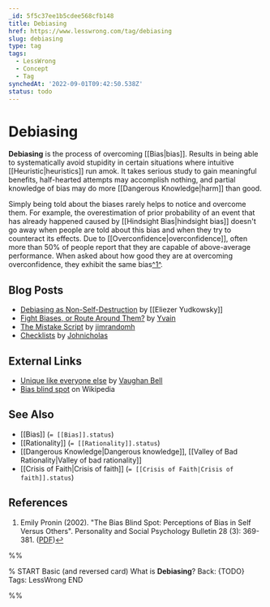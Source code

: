 ```yaml
---
_id: 5f5c37ee1b5cdee568cfb148
title: Debiasing
href: https://www.lesswrong.com/tag/debiasing
slug: debiasing
type: tag
tags:
  - LessWrong
  - Concept
  - Tag
synchedAt: '2022-09-01T09:42:50.538Z'
status: todo
---
```


# Debiasing

**Debiasing** is the process of overcoming [[Bias|bias]]. Results in being able to systematically avoid stupidity in certain situations where intuitive [[Heuristic|heuristics]] run amok. It takes serious study to gain meaningful benefits, half-hearted attempts may accomplish nothing, and partial knowledge of bias may do more [[Dangerous Knowledge|harm]] than good.

Simply being told about the biases rarely helps to notice and overcome them. For example, the overestimation of prior probability of an event that has already happened caused by [[Hindsight Bias|hindsight bias]] doesn't go away when people are told about this bias and when they try to counteract its effects. Due to [[Overconfidence|overconfidence]], often more than 50% of people report that they are capable of above-average performance. When asked about how good they are at overcoming overconfidence, they exhibit the same bias[^1^](#fn1).

## Blog Posts

- [Debiasing as Non-Self-Destruction](http://lesswrong.com/lw/hf/debiasing_as_nonselfdestruction/) by [[Eliezer Yudkowsky]]
- [Fight Biases, or Route Around Them?](http://lesswrong.com/lw/5d/fight_biases_or_route_around_them/) by [Yvain](https://wiki.lesswrong.com/wiki/Yvain)
- [The Mistake Script](http://lesswrong.com/lw/1g/the_mistake_script/) by [jimrandomh](https://wiki.lesswrong.com/wiki/jimrandomh)
- [Checklists](http://lesswrong.com/lw/19/checklists/) by [Johnicholas](https://wiki.lesswrong.com/wiki/Johnicholas)

## External Links

- [Unique like everyone else](http://www.mindhacks.com/blog/2009/07/unique_like_everyone.html) by [Vaughan Bell](https://wiki.lesswrong.com/wiki/Vaughan_Bell)
- [Bias blind spot](https://en.wikipedia.org/wiki/Bias_blind_spot) on Wikipedia

## See Also

- [[Bias]] (`= [[Bias]].status`)
- [[Rationality]] (`= [[Rationality]].status`)
- [[Dangerous Knowledge|Dangerous knowledge]], [[Valley of Bad Rationality|Valley of bad rationality]]
- [[Crisis of Faith|Crisis of faith]] (`= [[Crisis of Faith|Crisis of faith]].status`)

## References

1. Emily Pronin (2002). "The Bias Blind Spot: Perceptions of Bias in Self Versus Others". Personality and Social Psychology Bulletin 28 (3): 369-381. ([PDF](http://weblamp.princeton.edu/~psych/psychology/research/pronin/pubs/2002BiasBlindSpot.pdf))[↩](#fnref1)


%%

% START
Basic (and reversed card)
What is **Debiasing**?
Back: {TODO}
Tags: LessWrong
END

%%
	
